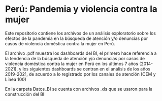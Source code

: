 # Perú: Pandemia y violencia contra la mujer 
Este repositorio contiene los archivos de un análisis exploratorio sobre los efectos de la pandemia en la búsqueda de atención y/o denuncias por casos de violencia doméstica contra la mujer en Perú.

El archivo .pdf muestra los dashboards del BI, el primero hace referencia a la tendencia de la búsqueda de atención y/o denuncias por casos de violencia doméstica contra la mujer en Perú en los últimos 7 años (2014-2021), y los siguientes dashboards se centran en el análisis de los años 2019-2021, de acuerdo a lo registrado por los canales de atención (CEM y Línea 100)


En la carpeta Datos_BI se cuenta con archivos .xls que se usaron para la construcción del BI
